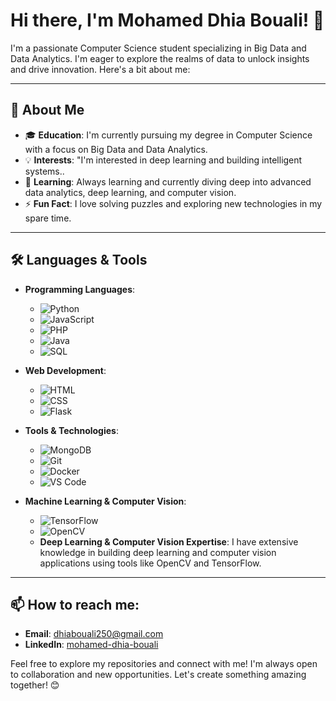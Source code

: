 # Hi there, I'm Mohamed Dhia Bouali! 👋

I'm a passionate Computer Science student specializing in Big Data and Data Analytics. I'm eager to explore the realms of data to unlock insights and drive innovation. Here's a bit about me:

---

## 🚀 About Me

- 🎓 **Education**: I'm currently pursuing my degree in Computer Science with a focus on Big Data and Data Analytics.
- 💡 **Interests**: "I'm interested in deep learning and building intelligent systems..
- 🌱 **Learning**: Always learning and currently diving deep into advanced data analytics, deep learning, and computer vision.
- ⚡ **Fun Fact**: I love solving puzzles and exploring new technologies in my spare time.

---

## 🛠️ Languages & Tools

- **Programming Languages**: 
  - ![Python](https://img.shields.io/badge/-Python-3776AB?logo=python&logoColor=white&style=flat-square)
  - ![JavaScript](https://img.shields.io/badge/-JavaScript-F7DF1E?logo=javascript&logoColor=black&style=flat-square)
  - ![PHP](https://img.shields.io/badge/-PHP-777BB4?logo=php&logoColor=white&style=flat-square)
  - ![Java](https://img.shields.io/badge/-Java-007396?logo=java&logoColor=white&style=flat-square)
  - ![SQL](https://img.shields.io/badge/-SQL-4479A1?logo=postgresql&logoColor=white&style=flat-square)

- **Web Development**:
  - ![HTML](https://img.shields.io/badge/-HTML5-E34F26?logo=html5&logoColor=white&style=flat-square)
  - ![CSS](https://img.shields.io/badge/-CSS3-1572B6?logo=css3&logoColor=white&style=flat-square)
  - ![Flask](https://img.shields.io/badge/-Flask-000000?logo=flask&logoColor=white&style=flat-square)

- **Tools & Technologies**:
  - ![MongoDB](https://img.shields.io/badge/-MongoDB-47A248?logo=mongodb&logoColor=white&style=flat-square)
  - ![Git](https://img.shields.io/badge/-Git-F05032?logo=git&logoColor=white&style=flat-square)
  - ![Docker](https://img.shields.io/badge/-Docker-2496ED?logo=docker&logoColor=white&style=flat-square)
  - ![VS Code](https://img.shields.io/badge/-VS%20Code-007ACC?logo=visual-studio-code&logoColor=white&style=flat-square)

- **Machine Learning & Computer Vision**:
  - ![TensorFlow](https://img.shields.io/badge/-TensorFlow-FF6F00?logo=tensorflow&logoColor=white&style=flat-square)
  - ![OpenCV](https://img.shields.io/badge/-OpenCV-5C3EE8?logo=opencv&logoColor=white&style=flat-square)
  - **Deep Learning & Computer Vision Expertise**: I have extensive knowledge in building deep learning and computer vision applications using tools like OpenCV and TensorFlow.

---

## 📫 How to reach me:

- **Email**: [dhiabouali250@gmail.com](dhiabouali250@gmail.com)
- **LinkedIn**: [mohamed-dhia-bouali](https://www.linkedin.com/in/mohamed-dhia-bouali-03734a253)

Feel free to explore my repositories and connect with me! I'm always open to collaboration and new opportunities. Let's create something amazing together! 😊
